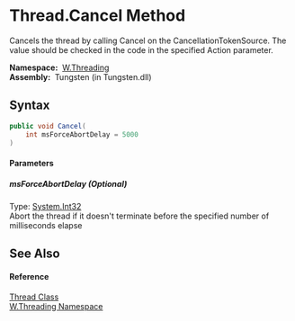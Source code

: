 Thread.Cancel Method
====================
  
Cancels the thread by calling Cancel on the CancellationTokenSource. The value should be checked in the code in the specified Action parameter.


  **Namespace:**  [W.Threading][1]  
  **Assembly:**  Tungsten (in Tungsten.dll)

Syntax
------

```csharp
public void Cancel(
	int msForceAbortDelay = 5000
)
```

#### Parameters

##### *msForceAbortDelay* (Optional)
Type: [System.Int32][2]  
Abort the thread if it doesn't terminate before the specified number of milliseconds elapse


See Also
--------

#### Reference
[Thread Class][3]  
[W.Threading Namespace][1]  

[1]: ../README.md
[2]: http://msdn.microsoft.com/en-us/library/td2s409d
[3]: README.md
[4]: ../../_icons/Help.png